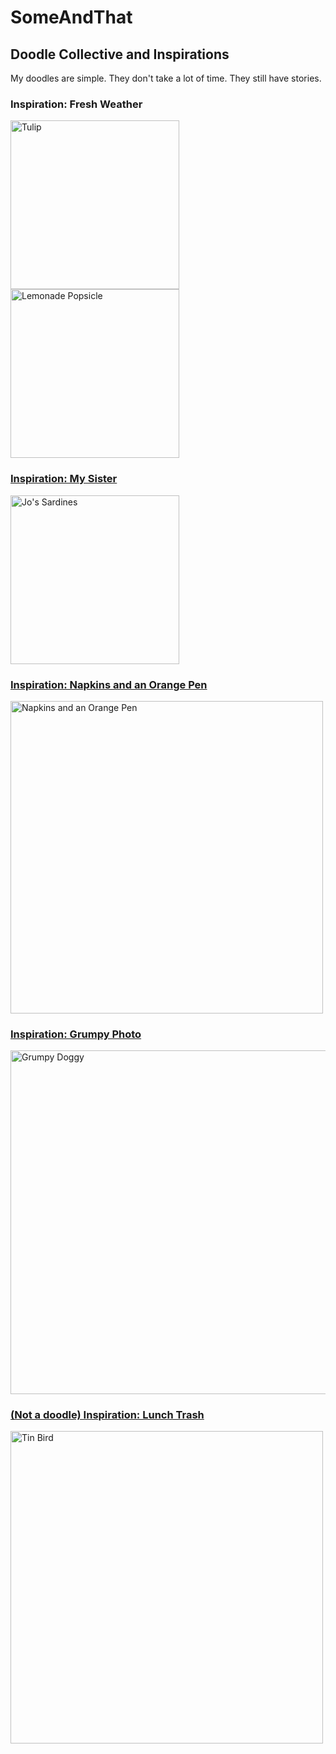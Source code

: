 # SomeAndThat
## Doodle Collective and Inspirations
My doodles are simple.  They don't take a lot of time.  They still have stories.
<br>
<h3> Inspiration: Fresh Weather </h3>
<a href="https://drive.google.com/uc?export=view&id=1SSoF6KFpgndAVKNUW1bgElv9UXXjTHIc"><img src="https://drive.google.com/uc?export=view&id=1SSoF6KFpgndAVKNUW1bgElv9UXXjTHIc" style="width: 270px; max-width: 100%; height: auto" title="Tulip" />
<a href="https://drive.google.com/uc?export=view&id=15DUfhaRDTQ6mGAy9nnBIpgCtWGgD40Yo"><img src="https://drive.google.com/uc?export=view&id=15DUfhaRDTQ6mGAy9nnBIpgCtWGgD40Yo" style="width: 270px; max-width: 100%; height: auto" title="Lemonade Popsicle" />
  <h3> Inspiration: My Sister </h3>
<a href="https://drive.google.com/uc?export=view&id=1Iwz1NTTK_yp7QnS-gzUcxVB1hBcI_9wn"><img src="https://drive.google.com/uc?export=view&id=1Iwz1NTTK_yp7QnS-gzUcxVB1hBcI_9wn" style="width: 270px; max-width: 100%; height: auto" title="Jo's Sardines" />
  <h3> Inspiration: Napkins and an Orange Pen </h3>
<a href="https://drive.google.com/uc?export=view&id=1wSW8O6ahbPyn2gxxKCOXGaCj8_aKQZ-3"><img src="https://drive.google.com/uc?export=view&id=1wSW8O6ahbPyn2gxxKCOXGaCj8_aKQZ-3" style="width: 500px; max-width: 100%; height: auto" title="Napkins and an Orange Pen" />
  <h3> Inspiration: Grumpy Photo </h3>
  <a href="https://drive.google.com/uc?export=view&id=1M_8ZUm4_iLm-G4j8lu95Iy825f4NHIMx"><img src="https://drive.google.com/uc?export=view&id=1M_8ZUm4_iLm-G4j8lu95Iy825f4NHIMx" style="width: 550px; max-width: 100%; height: auto" title="Grumpy Doggy" />
    <h3> (Not a doodle) Inspiration: Lunch Trash </h3>
     <a href="https://drive.google.com/uc?export=view&id=1IOQOB6B91381LELagXgzvESt5tNjv9La"><img src="https://drive.google.com/uc?export=view&id=1IOQOB6B91381LELagXgzvESt5tNjv9La" style="width: 500px; max-width: 100%; height: auto" title="Tin Bird" />
